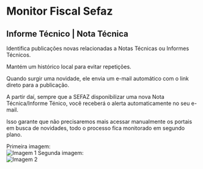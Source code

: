 # Monitor Fiscal Sefaz 
## Informe Técnico | Nota Técnica  
Identifica publicações novas relacionadas a Notas Técnicas ou Informes Técnicos.

Mantém um histórico local para evitar repetições.

Quando surgir uma novidade, ele envia um e-mail automático com o link direto para a publicação.

A partir daí, sempre que a SEFAZ disponibilizar uma nova Nota Técnica/Informe Ténico, você receberá o alerta automaticamente no seu e-mail.

Isso garante que não precisaremos mais acessar manualmente os portais em busca de novidades, todo o processo fica monitorado em segundo plano.

Primeira imagem:  
![Imagem 1](https://i.ibb.co/rBHjrKK/img1.jpg)
Segunda imagem:  
![Imagem 2](https://i.ibb.co/x8G8ZQG3/img2.jpg)
